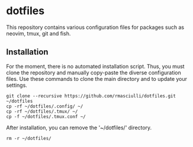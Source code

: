 # dotfiles
This repository contains various configuration files for packages such as neovim, tmux, git and fish.

## Installation

For the moment, there is no automated installation script.
Thus, you must clone the repository and manually copy-paste the diverse configuration files.
Use these commands to clone the main directory and to update your settings.

```
git clone --recursive https://github.com/rmasciulli/dotfiles.git ~/dotfiles
cp -rf ~/dotfiles/.config/ ~/
cp -rf ~/dotfiles/.tmux/ ~/
cp -f ~/dotfiles/.tmux.conf ~/
```

After installation, you can remove the '~/dotfiles/' directory.

```
rm -r ~/dotfiles/
```
